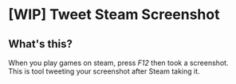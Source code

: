 # [WIP] Tweet Steam Screenshot

## What's this?

When you play games on steam, press _F12_ then took a screenshot.  
This is tool tweeting your screenshot after Steam taking it.
